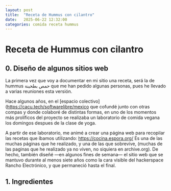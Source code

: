 ```yaml
---
layout: post
title:  "Receta de Hummus con cilantro"
date:   2025-06-22 12:32:00
categories: comida receta hummus
---
```


# Receta de Hummus con cilantro

## 0. Diseño de algunos sitios web

La primera vez que voy a documentar en mi sitio una receta, será la de hummus حمص بطحينة que me han pedido algunas personas, pues he llevado a varias reuniones esta versión. 

Hace algunos años, en el [espacio colectivo](https://cacu.tech/softwarelibre/mexico
 que cofundé junto con otras compas y donde colaboré de distintas formas, en uno de los momentos más prolíficos del proyecto se realizaba un laboratorio de comida vegana los domingos despues de la clase de yoga.

A partir de ese laboratorio, me animé a crear una página web para recopilar las recetas que íbamos utilizando: https://cocina.espora.org/
Es una de las muchas páginas que he realizado, y una de las que sobrevive, (muchas de las paginas que he realizado ya no viven, no siquiera en archive.org). De hecho, también diseñé —en algunos fines de semana— el sitio web que se mantuvo durante al menos siete años como la cara visible del hackerspace Rancho Electrónico, y que permaneció hasta el final.

## 1. Ingredientes
